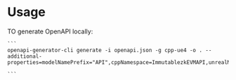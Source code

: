 # Usage

TO generate OpenAPI locally:

    ```
    openapi-generator-cli generate -i openapi.json -g cpp-ue4 -o . --additional-properties=modelNamePrefix="API",cppNamespace=ImmutablezkEVMAPI,unrealModuleName=ImmutablezkEVMAPI
    
    ```